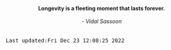 
<div align="center"><b><span>Longevity is a fleeting moment that lasts forever.</span></b><br><br><i> - Vidal Sassoon</i></div>
<br><br><kbd>Last updated:Fri Dec 23 12:08:25 2022</kbd>